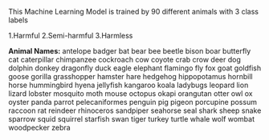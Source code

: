 This Machine Learning Model is trained by 90 different animals with 3 class labels

1.Harmful
2.Semi-harmful
3.Harmless

**Animal Names:**
antelope
badger
bat
bear
bee
beetle
bison
boar
butterfly
cat
caterpillar
chimpanzee
cockroach
cow
coyote
crab
crow
deer
dog
dolphin
donkey
dragonfly
duck
eagle
elephant
flamingo
fly
fox
goat
goldfish
goose
gorilla
grasshopper
hamster
hare
hedgehog
hippopotamus
hornbill
horse
hummingbird
hyena
jellyfish
kangaroo
koala
ladybugs
leopard
lion
lizard
lobster
mosquito
moth
mouse
octopus
okapi
orangutan
otter
owl
ox
oyster
panda
parrot
pelecaniformes
penguin
pig
pigeon
porcupine
possum
raccoon
rat
reindeer
rhinoceros
sandpiper
seahorse
seal
shark
sheep
snake
sparrow
squid
squirrel
starfish
swan
tiger
turkey
turtle
whale
wolf
wombat
woodpecker
zebra
